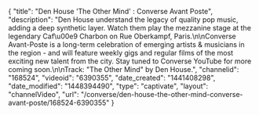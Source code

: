 {
    "title": "Den House 'The Other Mind' : Converse Avant Poste",
    "description": "Den House understand the legacy of quality pop music, adding a deep synthetic layer. Watch them play the mezzanine stage at the legendary Caf\u00e9 Charbon on Rue Oberkampf, Paris.\n\nConverse Avant-Poste is a long-term celebration of emerging artists & musicians in the region - and will feature weekly gigs and regular films of the most exciting new talent from the city. Stay tuned to Converse YouTube for more coming soon.\n\nTrack: \"The Other Mind\" by Den House.",
    "channelid": "168524",
    "videoid": "6390355",
    "date_created": "1441408298",
    "date_modified": "1448394490",
    "type": "captivate",
    "layout": "channelVideo",
    "url": "\/converse\/den-house-the-other-mind-converse-avant-poste\/168524-6390355"
}